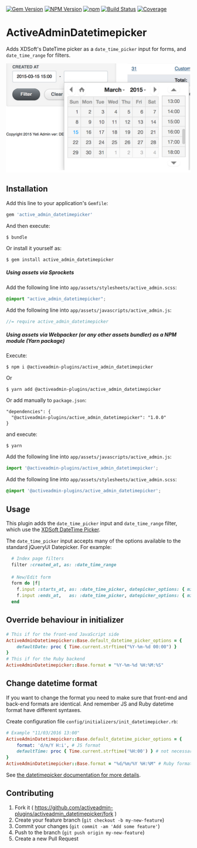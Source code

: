 [![Gem Version](https://badge.fury.io/rb/active_admin_datetimepicker.svg)](http://badge.fury.io/rb/active_admin_datetimepicker)
[![NPM Version](https://badge.fury.io/js/active_admin_datetimepicker.svg)](https://badge.fury.io/js/active_admin_datetimepicker)
[![npm](https://img.shields.io/npm/dm/active_admin_datetimepicker.svg)](https://www.npmjs.com/package/@activeadmin-plugins/active_admin_datetimepicker)
[![Build Status](https://img.shields.io/travis/activeadmin-plugins/active_admin_datetimepicker.svg)](https://travis-ci.org/activeadmin-plugins/active_admin_datetimepicker)
[![Coverage](https://coveralls.io/repos/activeadmin-plugins/active_admin_datetimepicker/badge.svg?branch=master)](https://coveralls.io/r/activeadmin-plugins/active_admin_datetimepicker)

# ActiveAdminDatetimepicker

Adds XDSoft's DateTime picker as a `date_time_picker` input for forms, and `date_time_range` for filters.

![ActiveAdminDatetimepicker](https://raw.githubusercontent.com/ActiveAdminPlugins/activeadmin_datetimepicker/master/screen/screen.png "ActiveAdminDatetimepicker")

## Installation

Add this line to your application's `Gemfile`:

```ruby
gem 'active_admin_datetimepicker'
```

And then execute:

    $ bundle

Or install it yourself as:

    $ gem install active_admin_datetimepicker

##### Using assets via Sprockets
Add the following line into `app/assets/stylesheets/active_admin.scss`:

```css
@import "active_admin_datetimepicker";
```

Add the following line into `app/assets/javascripts/active_admin.js`:

```javascript
//= require active_admin_datetimepicker
```

##### Using assets via Webpacker (or any other assets bundler) as a NPM module (Yarn package)

Execute:

    $ npm i @activeadmin-plugins/active_admin_datetimepicker

Or

    $ yarn add @activeadmin-plugins/active_admin_datetimepicker

Or add manually to `package.json`:

```
"dependencies": {
  "@activeadmin-plugins/active_admin_datetimepicker": "1.0.0"
}
```
and execute:

    $ yarn

Add the following line into `app/assets/javascripts/active_admin.js`:

```javascript
import '@activeadmin-plugins/active_admin_datetimepicker';
```

Add the following line into `app/assets/stylesheets/active_admin.scss`:

```css
@import '@activeadmin-plugins/active_admin_datetimepicker';
```

## Usage

This plugin adds the `date_time_picker` input and `date_time_range` filter, which use the [XDSoft DateTime Picker](https://github.com/xdan/datetimepicker/).

The `date_time_picker` input accepts many of the options available to the standard jQueryUI Datepicker. For example:

```ruby
  # Index page filters
  filter :created_at, as: :date_time_range

  # New/Edit form
  form do |f|
    f.input :starts_at, as: :date_time_picker, datepicker_options: { min_date: "2013-10-8",        max_date: "+3D" }
    f.input :ends_at,   as: :date_time_picker, datepicker_options: { min_date: 3.days.ago.to_date, max_date: "+1W +5D" }
  end
```

## Override behaviour in initializer

```ruby
# This if for the front-end JavaScript side
ActiveAdminDatetimepicker::Base.default_datetime_picker_options = {
    defaultDate: proc { Time.current.strftime("%Y-%m-%d 00:00") }
}
# This if for the Ruby backend
ActiveAdminDatetimepicker::Base.format = "%Y-%m-%d %H:%M:%S"
```

## Change datetime format

If you want to change the format you need to make sure that front-end and back-end formats are identical.
And remember JS and Ruby datetime format have different syntaxes.

Create configuration file `config/initializers/init_datetimepicker.rb`:

```ruby
# Example "11/03/2016 13:00"
ActiveAdminDatetimepicker::Base.default_datetime_picker_options = {
    format: 'd/m/Y H:i', # JS format
    defaultTime: proc { Time.current.strftime('%H:00') } # not necessary
}
ActiveAdminDatetimepicker::Base.format = "%d/%m/%Y %H:%M" # Ruby format
```

See [the datetimepicker documentation for more details](http://xdsoft.net/jqplugins/datetimepicker/).


## Contributing

1. Fork it ( https://github.com/activeadmin-plugins/activeadmin_datetimepicker/fork )
2. Create your feature branch (`git checkout -b my-new-feature`)
3. Commit your changes (`git commit -am 'Add some feature'`)
4. Push to the branch (`git push origin my-new-feature`)
5. Create a new Pull Request
